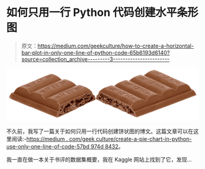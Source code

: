 # 如何只用一行 Python 代码创建水平条形图

> 原文：<https://medium.com/geekculture/how-to-create-a-horizontal-bar-plot-in-only-one-line-of-python-code-65b6193d6140?source=collection_archive---------3----------------------->

![](img/fb1af87eb38f1bb1aa85d1edd0f89554.png)

不久前，我写了一篇关于如何只用一行代码创建饼状图的博文。这篇文章可以在这里阅读:-[https://medium . com/geek culture/create-a-pie-chart-in-python-use-only-one-line-of-code-57bd 974d 8432](/geekculture/create-a-pie-chart-in-python-using-only-one-line-of-code-57bd974d8432)。

我一直在做一本关于书评的数据集概要，我在 Kaggle 网站上找到了它，发现…